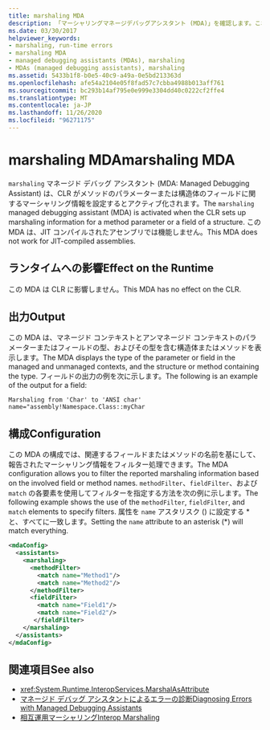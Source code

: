 ```yaml
---
title: marshaling MDA
description: 「マーシャリングマネージデバッグアシスタント (MDA)」を確認します。これは、CLR がメソッドパラメーターまたは構造体フィールドのマーシャリング情報を設定した場合に呼び出されます。
ms.date: 03/30/2017
helpviewer_keywords:
- marshaling, run-time errors
- marshaling MDA
- managed debugging assistants (MDAs), marshaling
- MDAs (managed debugging assistants), marshaling
ms.assetid: 5433b1f8-b0e5-40c9-a49a-0e5bd213363d
ms.openlocfilehash: afe54a2104e05f8fad57c7cbba4988b013aff761
ms.sourcegitcommit: bc293b14af795e0e999e3304dd40c0222cf2ffe4
ms.translationtype: MT
ms.contentlocale: ja-JP
ms.lasthandoff: 11/26/2020
ms.locfileid: "96271175"
---
```

# <a name="marshaling-mda"></a><span data-ttu-id="6d7c7-103">marshaling MDA</span><span class="sxs-lookup"><span data-stu-id="6d7c7-103">marshaling MDA</span></span>

<span data-ttu-id="6d7c7-104">`marshaling` マネージド デバッグ アシスタント (MDA: Managed Debugging Assistant) は、CLR がメソッドのパラメーターまたは構造体のフィールドに関するマーシャリング情報を設定するとアクティブ化されます。</span><span class="sxs-lookup"><span data-stu-id="6d7c7-104">The `marshaling` managed debugging assistant (MDA) is activated when the CLR sets up marshaling information for a method parameter or a field of a structure.</span></span> <span data-ttu-id="6d7c7-105">この MDA は、JIT コンパイルされたアセンブリでは機能しません。</span><span class="sxs-lookup"><span data-stu-id="6d7c7-105">This MDA does not work for JIT-compiled assemblies.</span></span>  
  
## <a name="effect-on-the-runtime"></a><span data-ttu-id="6d7c7-106">ランタイムへの影響</span><span class="sxs-lookup"><span data-stu-id="6d7c7-106">Effect on the Runtime</span></span>  

 <span data-ttu-id="6d7c7-107">この MDA は CLR に影響しません。</span><span class="sxs-lookup"><span data-stu-id="6d7c7-107">This MDA has no effect on the CLR.</span></span>  
  
## <a name="output"></a><span data-ttu-id="6d7c7-108">出力</span><span class="sxs-lookup"><span data-stu-id="6d7c7-108">Output</span></span>  

 <span data-ttu-id="6d7c7-109">この MDA は、マネージド コンテキストとアンマネージド コンテキストのパラメーターまたはフィールドの型、およびその型を含む構造体またはメソッドを表示します。</span><span class="sxs-lookup"><span data-stu-id="6d7c7-109">The MDA displays the type of the parameter or field in the managed and unmanaged contexts, and the structure or method containing the type.</span></span>  <span data-ttu-id="6d7c7-110">フィールドの出力の例を次に示します。</span><span class="sxs-lookup"><span data-stu-id="6d7c7-110">The following is an example of the output for a field:</span></span>  
  
```output
Marshaling from 'Char' to 'ANSI char'  
name="assembly!Namespace.Class::myChar  
```  
  
## <a name="configuration"></a><span data-ttu-id="6d7c7-111">構成</span><span class="sxs-lookup"><span data-stu-id="6d7c7-111">Configuration</span></span>  

 <span data-ttu-id="6d7c7-112">この MDA の構成では、関連するフィールドまたはメソッドの名前を基にして、報告されたマーシャリング情報をフィルター処理できます。</span><span class="sxs-lookup"><span data-stu-id="6d7c7-112">The MDA configuration allows you to filter the reported marshaling information based on the involved field or method names.</span></span>  <span data-ttu-id="6d7c7-113">`methodFilter`、`fieldFilter`、および `match` の各要素を使用してフィルターを指定する方法を次の例に示します。</span><span class="sxs-lookup"><span data-stu-id="6d7c7-113">The following example shows the use of the `methodFilter`, `fieldFilter`, and `match` elements to specify filters.</span></span>  <span data-ttu-id="6d7c7-114">属性を `name` アスタリスク () に設定する \* と、すべてに一致します。</span><span class="sxs-lookup"><span data-stu-id="6d7c7-114">Setting the `name` attribute to an asterisk (\*) will match everything.</span></span>  
  
```xml  
<mdaConfig>  
  <assistants>  
    <marshaling>  
      <methodFilter>  
        <match name="Method1"/>  
        <match name="Method2"/>  
      </methodFilter>  
      <fieldFilter>  
        <match name="Field1"/>  
        <match name="Field2"/>  
       </fieldFilter>  
    </marshaling>  
  </assistants>  
</mdaConfig>  
```  
  
## <a name="see-also"></a><span data-ttu-id="6d7c7-115">関連項目</span><span class="sxs-lookup"><span data-stu-id="6d7c7-115">See also</span></span>

- <xref:System.Runtime.InteropServices.MarshalAsAttribute>
- [<span data-ttu-id="6d7c7-116">マネージド デバッグ アシスタントによるエラーの診断</span><span class="sxs-lookup"><span data-stu-id="6d7c7-116">Diagnosing Errors with Managed Debugging Assistants</span></span>](diagnosing-errors-with-managed-debugging-assistants.md)
- [<span data-ttu-id="6d7c7-117">相互運用マーシャリング</span><span class="sxs-lookup"><span data-stu-id="6d7c7-117">Interop Marshaling</span></span>](../interop/interop-marshaling.md)
